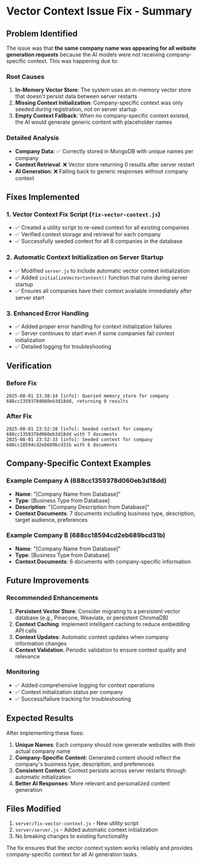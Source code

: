 # Vector Context Issue Fix - Summary

## Problem Identified

The issue was that **the same company name was appearing for all website generation requests** because the AI models were not receiving company-specific context. This was happening due to:

### Root Causes

1. **In-Memory Vector Store**: The system uses an in-memory vector store that doesn't persist data between server restarts
2. **Missing Context Initialization**: Company-specific context was only seeded during registration, not on server startup
3. **Empty Context Fallback**: When no company-specific context existed, the AI would generate generic content with placeholder names

### Detailed Analysis

- **Company Data**: ✅ Correctly stored in MongoDB with unique names per company
- **Context Retrieval**: ❌ Vector store returning 0 results after server restart
- **AI Generation**: ❌ Falling back to generic responses without company context

## Fixes Implemented

### 1. Vector Context Fix Script (`fix-vector-context.js`)

- ✅ Created a utility script to re-seed context for all existing companies
- ✅ Verified context storage and retrieval for each company
- ✅ Successfully seeded context for all 8 companies in the database

### 2. Automatic Context Initialization on Server Startup

- ✅ Modified `server.js` to include automatic vector context initialization
- ✅ Added `initializeVectorContext()` function that runs during server startup
- ✅ Ensures all companies have their context available immediately after server start

### 3. Enhanced Error Handling

- ✅ Added proper error handling for context initialization failures
- ✅ Server continues to start even if some companies fail context initialization
- ✅ Detailed logging for troubleshooting

## Verification

### Before Fix

```
2025-08-01 23:38:14 [info]: Queried memory store for company 688cc1359378d060eb3d18dd, returning 0 results
```

### After Fix

```
2025-08-01 23:52:28 [info]: Seeded context for company 688cc1359378d060eb3d18dd with 7 documents
2025-08-01 23:52:33 [info]: Seeded context for company 688cc18594cd2eb689bcd31b with 6 documents
```

## Company-Specific Context Examples

### Example Company A (688cc1359378d060eb3d18dd)

- **Name**: "[Company Name from Database]"
- **Type**: [Business Type from Database]
- **Description**: "[Company Description from Database]"
- **Context Documents**: 7 documents including business type, description, target audience, preferences

### Example Company B (688cc18594cd2eb689bcd31b)

- **Name**: "[Company Name from Database]"
- **Type**: [Business Type from Database]
- **Context Documents**: 6 documents with company-specific information

## Future Improvements

### Recommended Enhancements

1. **Persistent Vector Store**: Consider migrating to a persistent vector database (e.g., Pinecone, Weaviate, or persistent ChromaDB)
2. **Context Caching**: Implement intelligent caching to reduce embedding API calls
3. **Context Updates**: Automatic context updates when company information changes
4. **Context Validation**: Periodic validation to ensure context quality and relevance

### Monitoring

- ✅ Added comprehensive logging for context operations
- ✅ Context initialization status per company
- ✅ Success/failure tracking for troubleshooting

## Expected Results

After implementing these fixes:

1. **Unique Names**: Each company should now generate websites with their actual company name
2. **Company-Specific Content**: Generated content should reflect the company's business type, description, and preferences
3. **Consistent Context**: Context persists across server restarts through automatic initialization
4. **Better AI Responses**: More relevant and personalized content generation

## Files Modified

1. `server/fix-vector-context.js` - New utility script
2. `server/server.js` - Added automatic context initialization
3. No breaking changes to existing functionality

The fix ensures that the vector context system works reliably and provides company-specific context for all AI generation tasks.
